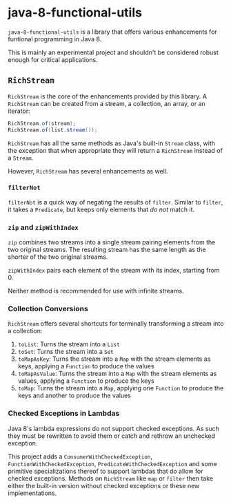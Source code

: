 # java-8-functional-utils

`java-8-functional-utils` is a library that offers various enhancements for funtional programming in Java 8.

This is mainly an experimental project and shouldn't be considered robust enough for critical applications.

## `RichStream`

`RichStream` is the core of the enhancements provided by this library. A `RichStream` can be created from a stream, a collection, an array, or an iterator:

```java
RichStream.of(stream);
RichStream.of(list.stream());
```

`RichStream` has all the same methods as Java's built-in `Stream` class, with the exception that when appropriate they will return a `RichStream` instead of a `Stream`.

However, `RichStream` has several enhancements as well.


### `filterNot`

`filterNot` is a quick way of negating the results of `filter`. Similar to `filter`, it takes a `Predicate`, but keeps only elements that *do not* match it.

### `zip` and `zipWithIndex`

`zip` combines two streams into a single stream pairing elements from the two original streams. The resulting stream has the same length as the shorter of the two original streams.

`zipWithIndex` pairs each element of the stream with its index, starting from 0.

Neither method is recommended for use with infinite streams.

### Collection Conversions

`RichStream` offers several shortcuts for terminally transforming a stream into a collection:

1. `toList`: Turns the stream into a `List`
2. `toSet`: Turns the stream into a `Set`
3. `toMapAsKey`: Turns the stream into a `Map` with the stream elements as keys, applying a `Function` to produce the values
4. `toMapAsValue`: Turns the stream into a `Map` with the stream elements as values, applying a `Function` to produce the keys
5. `toMap`: Turns the stream into a `Map`, applying one `Function` to produce the keys and another to produce the values

### Checked Exceptions in Lambdas

Java 8's lambda expressions do not support checked exceptions. As such they must be rewritten to avoid them or catch and rethrow an unchecked exception.

This project adds a `ConsumerWithCheckedException`, `FunctionWithCheckedException`, `PredicateWithCheckedException` and some primitive specializations thereof to support lambdas that do allow for checked exceptions. Methods on `RichStream` like `map` or `filter` then take either the built-in version without checked exceptions or these new implementations. 